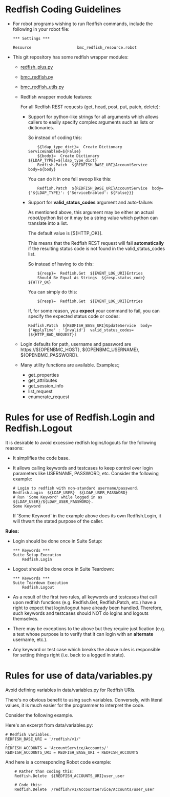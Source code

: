 # Redfish Coding Guidelines

- For robot programs wishing to run Redfish commands, include the following in
  your robot file:

  ```
  *** Settings ***

  Resource                    bmc_redfish_resource.robot
  ```

- This git repository has some redfish wrapper modules:
  - [redfish_plus.py](../lib/redfish_plus.py)
  - [bmc_redfish.py](../lib/bmc_redfish.py)
  - [bmc_redfish_utils.py](../lib/bmc_redfish_utils.py)
  - Redfish wrapper module features:

    For all Redfish REST requests (get, head, post, put, patch, delete):
    - Support for python-like strings for all arguments which allows callers to
      easily specify complex arguments such as lists or dictionaries.

      So instead of coding this:

      ```
          ${ldap_type_dict}=  Create Dictionary  ServiceEnabled=${False}
          ${body}=  Create Dictionary  ${LDAP_TYPE}=${ldap_type_dict}
          Redfish.Patch  ${REDFISH_BASE_URI}AccountService  body=${body}
      ```

      You can do it in one fell swoop like this:

      ```
          Redfish.Patch  ${REDFISH_BASE_URI}AccountService  body={'${LDAP_TYPE}': {'ServiceEnabled': ${False}}}
      ```

    - Support for **valid_status_codes** argument and auto-failure:

      As mentioned above, this argument may be either an actual robot/python
      list or it may be a string value which python can translate into a list.

      The default value is [${HTTP_OK}].

      This means that the Redfish REST request will fail **automatically** if
      the resulting status code is not found in the valid_status_codes list.

      So instead of having to do this:

      ```
          ${resp}=  Redfish.Get  ${EVENT_LOG_URI}Entries
          Should Be Equal As Strings  ${resp.status_code}  ${HTTP_OK}
      ```

      You can simply do this:

      ```
          ${resp}=  Redfish.Get  ${EVENT_LOG_URI}Entries
      ```

      If, for some reason, you **expect** your command to fail, you can specify
      the expected status code or codes:

      ```
      Redfish.Patch  ${REDFISH_BASE_URI}UpdateService  body={'ApplyTime' : 'Invalid'}  valid_status_codes=[${HTTP_BAD_REQUEST}]
      ```

  - Login defaults for path, username and password are
    https://${OPENBMC_HOST},
    ${OPENBMC_USERNAME}, ${OPENBMC_PASSWORD}.
  - Many utility functions are available. Examples:;
    - get_properties
    - get_attributes
    - get_session_info
    - list_request
    - enumerate_request

# Rules for use of Redfish.Login and Redfish.Logout

It is desirable to avoid excessive redfish logins/logouts for the following
reasons:

- It simplifies the code base.
- It allows calling keywords and testcases to keep control over login parameters
  like USERNAME, PASSWORD, etc. Consider the following example:

  ```
  # Login to redfish with non-standard username/password.
  Redfish.Login  ${LDAP_USER}  ${LDAP_USER_PASSWORD}
  # Run 'Some Keyword' while logged in as ${LDAP_USER}/${LDAP_USER_PASSWORD}.
  Some Keyword
  ```

  If 'Some Keyword' in the example above does its own Redfish.Login, it will
  thwart the stated purpose of the caller.

**Rules:**

- Login should be done once in Suite Setup:

  ```
  *** Keywords ***
  Suite Setup Execution
      Redfish.Login
  ```

- Logout should be done once in Suite Teardown:
  ```
  *** Keywords ***
  Suite Teardown Execution
      Redfish.Logout
  ```
- As a result of the first two rules, all keywords and testcases that call upon
  redfish functions (e.g. Redfish.Get, Redfish.Patch, etc.) have a right to
  expect that login/logout have already been handled. Therefore, such keywords
  and testcases should NOT do logins and logouts themselves.
- There may be exceptions to the above but they require justification (e.g. a
  test whose purpose is to verify that it can login with an **alternate**
  username, etc.).
- Any keyword or test case which breaks the above rules is responsible for
  setting things right (i.e. back to a logged in state).

# Rules for use of data/variables.py

Avoid defining variables in data/variables.py for Redfish URIs.

There's no obvious benefit to using such variables. Conversely, with literal
values, it is much easier for the programmer to interpret the code.

Consider the following example.

Here's an excerpt from data/variables.py:

```
# Redfish variables.
REDFISH_BASE_URI = '/redfish/v1/'
...
REDFISH_ACCOUNTS = 'AccountService/Accounts/'
REDFISH_ACCOUNTS_URI = REDFISH_BASE_URI + REDFISH_ACCOUNTS
```

And here is a corresponding Robot code example:

```
    # Rather than coding this:
    Redfish.Delete  ${REDFISH_ACCOUNTS_URI}user_user

    # Code this:
    Redfish.Delete  /redfish/v1/AccountService/Accounts/user_user
```
